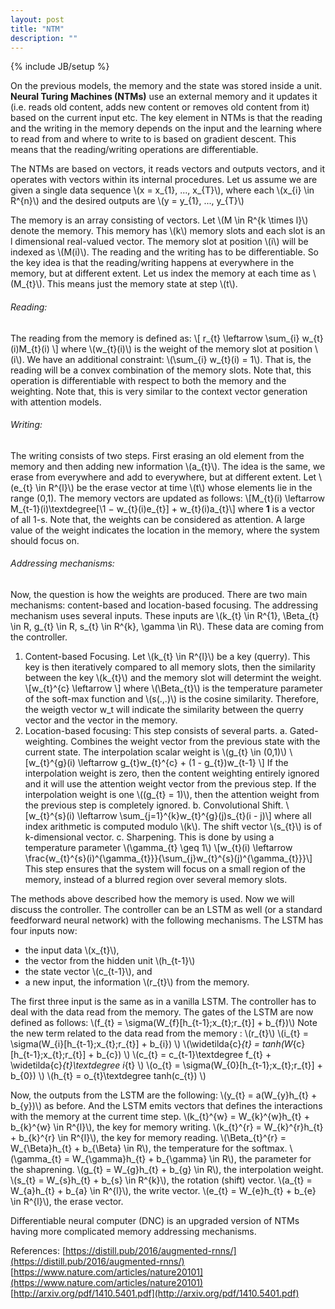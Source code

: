 ```yaml
---
layout: post
title: "NTM"
description: ""
---
```

{% include JB/setup %}


On the previous models, the memory and the state was stored inside a unit. **Neural Turing Machines (NTMs)** use an external memory and it updates it (i.e. reads old content, adds new content or removes old content from it) based on the current input etc. The key element in NTMs is that the reading and the writing in the memory depends on the input and the learning where to read from and where to write to is based on gradient descent. This means that the reading/writing operations are differentiable.

The NTMs are based on vectors, it reads vectors and outputs vectors, and it operates with vectors within its internal procedures. Let us assume we are given a single data sequence \\(x = x_{1}, ..., x_{T}\\), where each \\(x_{i} \in R^{n}\\) and the desired outputs are \\(y = y_{1}, ..., y_{T}\\)

The memory is an array consisting of vectors. Let \\(M \in R^{k \times l}\\) denote the memory. This memory has \\(k\\)  memory slots and each slot is an l dimensional real-valued vector. The memory slot at position \\(i\\) will be indexed as \\(M(i)\\). The reading and the writing has to be differentiable. So the key idea is that the reading/writing happens at everywhere in the memory, but at different extent. 
Let us index the memory at each time as \\(M_{t}\\).  This means just the memory state at step \\(t\\).

###### Reading: 

The reading from the memory is defined as:
\\[ r_{t} \leftarrow \sum_{i} w_{t}(i)M_{t}(i) \\]
where \\(w_{t}(i)\\) is the weight of the memory slot at position \\(i\\).  We have an additional constraint: \\(\sum_{i} w_{t}(i) = 1\\). That is, the reading will be a convex combination of the memory slots. 
Note that, this operation is differentiable with respect to both the memory and the weighting. Note that, this is very similar to the context vector generation with attention models.

###### Writing:

The writing consists of two steps. First erasing an old element from the memory and then adding new information \\(a_{t}\\). The idea is the same, we erase from everywhere and add to everywhere, but at different extent. Let \\(e_{t} \in R^{l}\\) be the erase vector at time \\(t\\) whose elements lie in the range (0,1). The memory vectors are updated as follows:
\\[M_{t}(i) \leftarrow M_{t-1}(i)\textdegree\[\1 − w_{t}(i)e_{t}\] + w_{t}(i)a_{t}\\]
where **1** is a vector of all 1-s. 
Note that, the weights can be considered as attention. A large value of the weight indicates the location in the memory, where the system should focus on.

###### Addressing mechanisms:

Now, the question is how the weights are produced. There are two main mechanisms: content-based and location-based focusing. The addressing mechanism uses several inputs. These inputs are \\(k_{t} \in R^{1}, \Beta_{t} \in R, g_{t} \in R, s_{t} \in R^{k}, \gamma \in R\\). These data are coming from the controller.

1. Content-based Focusing. Let \\(k_{t} \in R^{l}\\) be a key (querry). This key is then iteratively compared to all memory slots, then the similarity between the key \\(k_{t}\\)  and the memory slot will determint the weight. \\[w_{t}^{c} \leftarrow \\] where \\(\Beta_{t}\\) is the temperature parameter of the soft-max function and \\(s(.,.)\\) is the cosine similarity. Therefore, the weigth vector w_t  will indicate the similarity between the querry vector and the vector in the memory.
2. Location-based focusing: This step consists of several parts.
	a. Gated-weighting.
	Combines the weight vector from the previous state with the current state. The interpolation scalar weight is \\(g_{t} \in (0,1)\\)
	\\[w_{t}^{g}(i) \leftarrow g_{t}w_{t}^{c} + (1 - g_{t})w_{t-1} \\]
	If the interpolation weight is zero, then the content weighting entirely ignored and it will use the attention weight vector from the previous step. If the interpolation weight is one \\((g_{t} = 1)\\), then the attention weight from the previous step is completely ignored.
	b. Convolutional Shift.
	\\[w_{t}^{s}(i) \leftarrow \sum_{j=1}^{k}w_{t}^{g}(j)s_{t}(i - j)\\]
	where all index arithmetic is computed modulo \\(k\\). The shift vector \\(s_{t}\\) is of k-dimensional vector.
	c. Sharpening. This is done by using a temperature parameter \\(\gamma_{t} \geq 1\\)
	\\[w_{t}(i) \leftarrow \frac{w_{t}^{s}(i)^{\gamma_{t}}}{\sum_{j}w_{t}^{s}(j)^{\gamma_{t}}}\\]
	This step ensures that the system will focus on a small region of the memory, instead of a blurred region over several memory slots. 



The methods above described how the memory is used. Now we will discuss the controller. The controller can be an LSTM as well (or a standard feedforward neural network) with the following mechanisms. The LSTM has four inputs now:
- the input data \\(x_{t}\\),
- the vector from the hidden unit \\(h_{t-1}\\)
- the state vector \\(c_{t-1}\\), and 
- a new input, the information \\(r_{t}\\) from the memory.

The first three input is the same as in a vanilla LSTM.
The controller has to deal with the data read from the memory. The gates of the LSTM are now defined as follows:
\\(f_{t} = \sigma(W_{f}[h_{t-1};x_{t};r_{t}] + b_{f})\\)
Note the new term related to the data read from the memory : \\(r_{t}\\)
\\(i_{t} = \sigma(W_{i}[h_{t-1};x_{t};r_{t}] + b_{i}) \\)
\\(\widetilda{c}_{t} = tanh(W_{c}[h_{t-1};x_{t};r_{t}] + b_{c}) \\)
\\(c_{t} = c_{t-1}\textdegree f_{t} + \widetilda{c}_{t}\textdegree i_{t} \\)
\\(o_{t} = \sigma(W_{0}[h_{t-1};x_{t};r_{t}] + b_{0}) \\)
\\(h_{t} = o_{t}\textdegree tanh(c_{t}) \\)

Now, the outputs from the LSTM are the following:
\\(y_{t} = a(W_{y}h_{t} + b_{y})\\) as before.
And the LSTM emits vectors that defines the interactions with the memory at the current time step.
\\(k_{t}^{w} = W_{k}^{w}h_{t} + b_{k}^{w} \in R^{l}\\), the key for memory writing.
\\(k_{t}^{r} = W_{k}^{r}h_{t} + b_{k}^{r} \in R^{l}\\), the key for memory reading.
\\(\Beta_{t}^{r} = W_{\Beta}h_{t} + b_{\Beta} \in R\\), the temperature for the softmax.
\\(\gamma_{t} = W_{\gamma}h_{t} + b_{\gamma} \in R\\), the parameter for the shaprening.
\\(g_{t} = W_{g}h_{t} + b_{g} \in R\\), the interpolation weight.
\\(s_{t} = W_{s}h_{t} + b_{s} \in R^{k}\\), the rotation (shift) vector.
\\(a_{t} = W_{a}h_{t} + b_{a} \in R^{l}\\), the write vector.
\\(e_{t} = W_{e}h_{t} + b_{e} \in R^{l}\\), the erase vector.

Differentiable neural computer (DNC) is an upgraded version of NTMs having more complicated memory addressing mechanisms.


References:
[https://distill.pub/2016/augmented-rnns/](https://distill.pub/2016/augmented-rnns/)
[https://www.nature.com/articles/nature20101](https://www.nature.com/articles/nature20101)
[http://arxiv.org/pdf/1410.5401.pdf](http://arxiv.org/pdf/1410.5401.pdf)